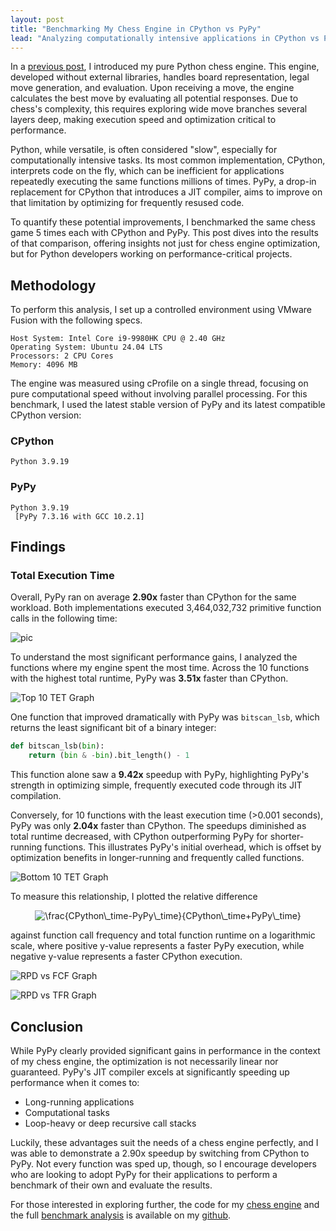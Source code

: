 ```yaml
---
layout: post
title: "Benchmarking My Chess Engine in CPython vs PyPy"
lead: "Analyzing computationally intensive applications in CPython vs PyPy"
---
```


In a [previous post](/_site/2024/01/22/chess-engine/index.html), I introduced my pure Python chess engine. This engine, developed without external libraries, handles board representation, legal move generation, and evaluation. Upon receiving a move, the engine calculates the best move by evaluating all potential responses. Due to chess's complexity, this requires exploring wide move branches several layers deep, making execution speed and optimization critical to performance.

Python, while versatile, is often considered "slow", especially for computationally intensive tasks. Its most common implementation, CPython, interprets code on the fly, which can be inefficient for applications repeatedly executing the same functions millions of times. PyPy, a drop-in replacement for CPython that introduces a JIT compiler, aims to improve on that limitation by optimizing for frequently resused code.

To quantify these potential improvements, I benchmarked the same chess game 5 times each with CPython and PyPy. This post dives into the results of that comparison, offering insights not just for chess engine optimization, but for Python developers working on performance-critical projects.

## Methodology

To perform this analysis, I set up a controlled environment using VMware Fusion with the following specs. 

```
Host System: Intel Core i9-9980HK CPU @ 2.40 GHz
Operating System: Ubuntu 24.04 LTS
Processors: 2 CPU Cores
Memory: 4096 MB
```

The engine was measured using cProfile on a single thread, focusing on pure computational speed without involving parallel processing. For this benchmark, I used the latest stable version of PyPy and its latest compatible CPython version:

### CPython
```
Python 3.9.19
```
### PyPy
```
Python 3.9.19
 [PyPy 7.3.16 with GCC 10.2.1]
```

## Findings

### Total Execution Time

Overall, PyPy ran on average **2.90x** faster than CPython for the same workload. Both implementations executed 3,464,032,732 primitive function calls in the following time:

![pic](/assets/files/chess-benchmark/tet.png)

To understand the most significant performance gains, I analyzed the functions where my engine spent the most time. Across the 10 functions with the highest total runtime, PyPy was **3.51x** faster than CPython.

![Top 10 TET Graph](/assets/files/chess-benchmark/top10tet.png)

One function that improved dramatically with PyPy was `bitscan_lsb`, which returns the least significant bit of a binary integer:

```python
def bitscan_lsb(bin):
    return (bin & -bin).bit_length() - 1
```

This function alone saw a **9.42x** speedup with PyPy, highlighting PyPy's strength in optimizing simple, frequently executed code through its JIT compilation.


Conversely, for 10 functions with the least execution time (>0.001 seconds), PyPy was only **2.04x** faster than CPython. The speedups diminished as total runtime decreased, with CPython outperforming PyPy for shorter-running functions. This illustrates PyPy's initial overhead, which is offset by optimization benefits in longer-running and frequently called functions.

![Bottom 10 TET Graph](/assets/files/chess-benchmark/bottom10.png)

To measure this relationship, I plotted the relative difference

<div style="text-align: center;">
<img src="https://latex.codecogs.com/svg.image?\inline&space;\LARGE&space;\frac{CPython\_time-PyPy\_time}{CPython\_time&plus;PyPy\_time}" title="\frac{CPython\_time-PyPy\_time}{CPython\_time+PyPy\_time}"/>
</div>


against function call frequency and total function runtime on a logarithmic scale, where positive y-value represents a faster PyPy execution, while negative y-value represents a faster CPython execution.


![RPD vs FCF Graph](/assets/files/chess-benchmark/rpfnfc.png)

![RPD vs TFR Graph](/assets/files/chess-benchmark/rpdtfr.png)

## Conclusion

While PyPy clearly provided significant gains in performance in the context of my chess engine, the optimization is not necessarily linear nor guaranteed. PyPy's JIT compiler excels at significantly speeding up performance when it comes to:

- Long-running applications
- Computational tasks
- Loop-heavy or deep recursive call stacks

Luckily, these advantages suit the needs of a chess engine perfectly, and I was able to demonstrate a 2.90x speedup by switching from CPython to PyPy. Not every function was sped up, though, so I encourage developers who are looking to adopt PyPy for their applications to perform a benchmark of their own and evaluate the results.

For those interested in exploring further, the code for my [chess engine](https://github.com/edwardkong/Dex/) and the full [benchmark analysis](https://github.com/edwardkong/Dex/blob/main/benchmark/benchmark.ipynb) is available on my [github](https://github.com/edwardkong/).